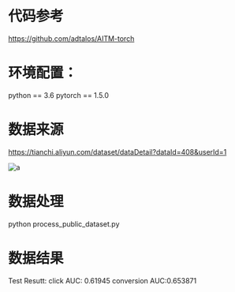 # 代码参考

https://github.com/adtalos/AITM-torch

# 环境配置：
python == 3.6
pytorch == 1.5.0



# 数据来源
https://tianchi.aliyun.com/dataset/dataDetail?dataId=408&userId=1

![a](https://tianchi-public.oss-cn-hangzhou.aliyuncs.com/public/files/forum/159463338225422641594633382061.png)

# 数据处理

python process_public_dataset.py

# 数据结果

Test Resutt: click AUC: 0.61945  conversion AUC:0.653871



